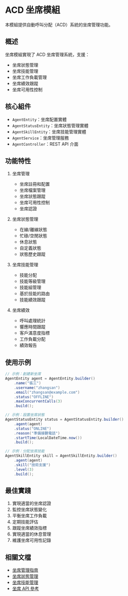 # ACD 坐席模組

本模組提供自動呼叫分配（ACD）系統的坐席管理功能。

## 概述

坐席模組實現了 ACD 坐席管理系統，支援：

- 坐席狀態管理
- 坐席技能管理
- 坐席工作負載管理
- 坐席績效跟蹤
- 坐席可用性控制

## 核心組件

- `AgentEntity`：坐席配置實體
- `AgentStatusEntity`：坐席狀態管理實體
- `AgentSkillEntity`：坐席技能管理實體
- `AgentService`：坐席管理服務
- `AgentController`：REST API 介面

## 功能特性

1. 坐席管理
   - 坐席註冊和配置
   - 坐席檔案管理
   - 坐席狀態跟蹤
   - 坐席可用性控制
   - 坐席認證

2. 坐席狀態管理
   - 在線/離線狀態
   - 忙碌/空閒狀態
   - 休息狀態
   - 自定義狀態
   - 狀態歷史跟蹤

3. 坐席技能管理
   - 技能分配
   - 技能等級管理
   - 技能組管理
   - 基於技能的路由
   - 技能績效跟蹤

4. 坐席績效
   - 呼叫處理統計
   - 響應時間跟蹤
   - 客戶滿意度指標
   - 工作負載分配
   - 績效報告

## 使用示例

```java
// 示例：創建新坐席
AgentEntity agent = AgentEntity.builder()
    .name("張三")
    .username("zhangsan")
    .email("zhangsan@example.com")
    .status("OFFLINE")
    .maxConcurrentCalls(3)
    .build();

// 示例：設置坐席狀態
AgentStatusEntity status = AgentStatusEntity.builder()
    .agent(agent)
    .status("ONLINE")
    .reason("準備接聽電話")
    .startTime(LocalDateTime.now())
    .build();

// 示例：分配坐席技能
AgentSkillEntity skill = AgentSkillEntity.builder()
    .agent(agent)
    .skill("技術支援")
    .level(3)
    .build();
```

## 最佳實踐

1. 實現適當的坐席認證
2. 監控坐席狀態變化
3. 平衡坐席工作負載
4. 定期技能評估
5. 跟蹤坐席績效指標
6. 實現適當的休息管理
7. 維護坐席可用性記錄

## 相關文檔

- [坐席管理指南](../agent-management.md)
- [坐席狀態管理](../agent-status.md)
- [坐席技能管理](../agent-skill.md)
- [坐席 API 參考](../api/agent-api.md) 